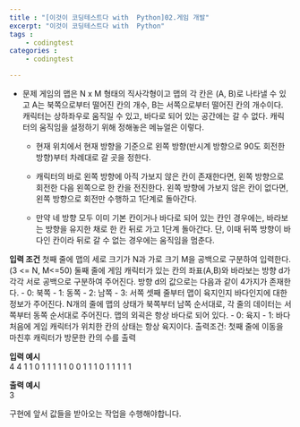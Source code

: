 ```yaml
---
title : "[이것이 코딩테스트다 with  Python]02.게임 개발"
excerpt: "이것이 코딩테스트다 with  Python"
tags : 
    - codingtest
categories : 
    - codingtest

---
```

* 문제
게임의 맵은 N x M 형태의 직사각형이고 맵의 각 칸은 (A, B)로 나타낼 수 있고 A는 북쪽으로부터 떨어진 칸의 개수, B는 서쪽으로부터 떨어진
칸의 개수이다. 캐릭터는 상하좌우로 움직일 수 있고, 바다로 되어 있는 공간에는 갈 수 없다. 캐릭터의 움직임을 설정하기 위해 정해놓은 메뉴얼은 이렇다.

    - 현재 위치에서 현재 방향을 기준으로 왼쪽 방향(반시계 방향으로 90도 회전한 방향)부터
    차례대로 갈 곳을 정한다.

    - 캐릭터의 바로 왼쪽 방향에 아직 가보지 않은 칸이 존재한다면, 왼쪽 방향으로 회전한 다음 왼쪽으로 한 칸을 전진한다.
    왼쪽 방향에 가보지 않은 칸이 없다면, 왼쪽 방향으로 회전만 수행하고 1단계로 돌아간다.

    - 만약 네 방향 모두 이미 기본 칸이거나 바다로 되어 있는 칸인 경우에는, 바라보는 방향을 유지한 채로 한 칸 뒤로 가고 1단계
    돌아간다. 단, 이때 뒤쪽 방향이 바다인 칸이라 뒤로 갈 수 없는 경우에는 움직임을 멈춘다.

<b> 입력 조건</b>
첫째 줄에 맵의 세로 크기가 N과 가로 크기 M을 공백으로 구분하여 입력한다.(3 <= N, M<=50)
둘째 줄에 게임 캐릭터가 있는 칸의 좌표(A,B)와 바라보는 방향 d가 각각 서로 공백으로 구분하여 주어진다.
방향 d의 값으로는 다음과 같이 4가지가 존재한다.
    - 0: 북쪽
    - 1: 동쪽
    - 2: 남쪽
    - 3: 서쪽
셋째 줄부터 맵이 육지인지 바다인지에 대한 정보가 주어진다. N개의 줄에 맵의 상태가 북쪽부터 남쪽 순서대로, 각 줄의 데이터는
서쪽부터 동쪽 순서대로 주어진다. 맵의 외괵은 항상 바다로 되어 있다.
    - 0: 육지
    - 1: 바다
    처음에 게임 캐릭터가 위치한 칸의 상태는 항상 육지이다.
출력조건: 첫째 줄에 이동을 마친후 캐릭터가 방문한 칸의 수를 출력



<b> 입력 예시 </b> <br>
4 4
1 1 0
1 1 1 1
1 0 0 1
1 1 0 1
1 1 1 1

<b> 출력 예시 </b> <br>
3

구현에 앞서 값들을 받아오는 작업을 수행해야합니다. <br>
